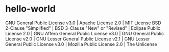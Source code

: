 # hello-world
GNU General Public License v3.0 | Apache License 2.0 |  MIT License BSD 2-Clause "Simplified"  |  BSD 3-Clause "New" or "Revised"  | Eclipse Public License 2.0  | GNU Affero General Public License v3.0  | GNU General Public License v2.0  | GNU Lesser General Public License v2.1 |  GNU Lesser General Public License v3.0  | Mozilla Public License 2.0  | The Unlicense
